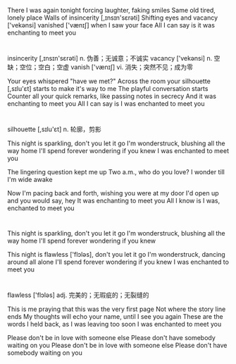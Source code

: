 There I was again tonight forcing laughter, faking smiles
Same old tired, lonely place
Walls of insincerity [,ɪnsɪn'sɛrəti]
Shifting eyes and vacancy ['vekənsi] vanished ['vænɪʃ] when I saw your face
All I can say is it was enchanting to meet you
#
insincerity [,ɪnsɪn'sɛrəti] n. 伪善；无诚意；不诚实
vacancy ['vekənsi] n. 空缺；空位；空白；空虚
vanish ['vænɪʃ] vi. 消失；突然不见；成为零

Your eyes whispered "have we met?"
Across the room your silhouette [,sɪlu'ɛt] starts to make it's way to me
The playful conversation starts
Counter all your quick remarks, like passing notes in secrecy
And it was enchanting to meet you
All I can say is I was enchanted to meet you
#
silhouette [,sɪlu'ɛt] n. 轮廓，剪影

This night is sparkling, don't you let it go
I'm wonderstruck, blushing all the way home
I'll spend forever wondering if you knew
I was enchanted to meet you

The lingering question kept me up
Two a.m., who do you love?
I wonder till I'm wide awake

Now I'm pacing back and forth, wishing you were at my door
I'd open up and you would say, hey
It was enchanting to meet you
All I know is I was, enchanted to meet you
#

This night is sparkling, don't you let it go
I'm wonderstruck, blushing all the way home
I'll spend forever wondering if you knew

This night is flawless ['flɔləs], don't you let it go
I'm wonderstruck, dancing around all alone
I'll spend forever wondering if you knew
I was enchanted to meet you
#
flawless ['flɔləs] adj. 完美的；无瑕疵的；无裂缝的

This is me praying that this was the very first page
Not where the story line ends
My thoughts will echo your name, until I see you again
These are the words I held back, as I was leaving too soon
I was enchanted to meet you

Please don't be in love with someone else
Please don't have somebody waiting on you
Please don't be in love with someone else
Please don't have somebody waiting on you

